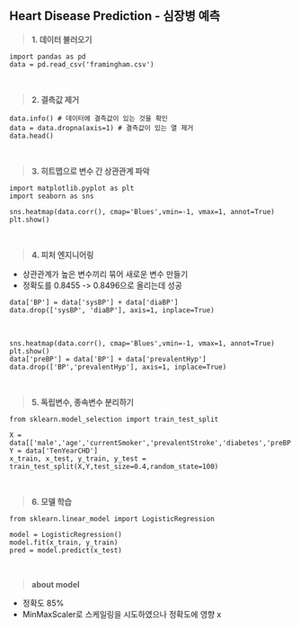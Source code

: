 ## Heart Disease Prediction - 심장병 예측

> **1. 데이터 불러오기**
>
    import pandas as pd 
    data = pd.read_csv('framingham.csv')

<br>

> **2. 결측값 제거**
>
    data.info() # 데이터에 결측값이 있는 것을 확인
    data = data.dropna(axis=1) # 결측값이 있는 열 제거
    data.head()    

<br>

> **3. 히트맵으로 변수 간 상관관계 파악**
>
    import matplotlib.pyplot as plt 
    import seaborn as sns

    sns.heatmap(data.corr(), cmap='Blues',vmin=-1, vmax=1, annot=True)
    plt.show()

<br>

> **4. 피처 엔지니어링**

- 상관관계가 높은 변수끼리 묶어 새로운 변수 만들기
- 정확도를 0.8455 -> 0.8496으로 올리는데 성공 

>
    data['BP'] = data['sysBP'] + data['diaBP']
    data.drop(['sysBP', 'diaBP'], axis=1, inplace=True)

<br>

>
    sns.heatmap(data.corr(), cmap='Blues',vmin=-1, vmax=1, annot=True)
    plt.show()
    data['preBP'] = data['BP'] + data['prevalentHyp']
    data.drop(['BP','prevalentHyp'], axis=1, inplace=True)
    
<br>

> **5. 독립변수, 종속변수 분리하기**
>
    from sklearn.model_selection import train_test_split

    X = data[['male','age','currentSmoker','prevalentStroke','diabetes','preBP']]
    Y = data['TenYearCHD']
    x_train, x_test, y_train, y_test = train_test_split(X,Y,test_size=0.4,random_state=100)

<br>

> **6. 모델 학습**
>
    from sklearn.linear_model import LogisticRegression

    model = LogisticRegression()
    model.fit(x_train, y_train)
    pred = model.predict(x_test)

<br>

> **about model**

- 정확도 85%
- MinMaxScaler로 스케일링을 시도하였으나 정확도에 영향 x 
